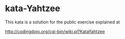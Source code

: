 kata-Yahtzee
============

This kata is a solution for the public exercise explained at 

http://codingdojo.org/cgi-bin/wiki.pl?KataYahtzee


